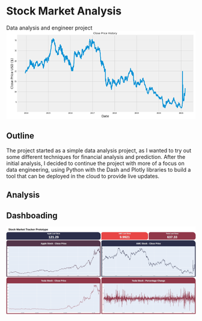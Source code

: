 # Stock Market Analysis
Data analysis and engineer project
![Graph](Images/TimeSeriesAMC.png?raw=true "Graph")

## Outline

The project started as a simple data analysis project, as I wanted to try out some different techniques for financial analysis and prediction. After the initial analysis, I decided to continue the project with more of a focus on data engineering, using Python with the Dash and Plotly libraries to build a tool that can be deployed in the cloud to provide live updates.

## Analysis

## Dashboading

![Dashboard](Images/StonksDashboard.png?raw=true "Dashboard")


